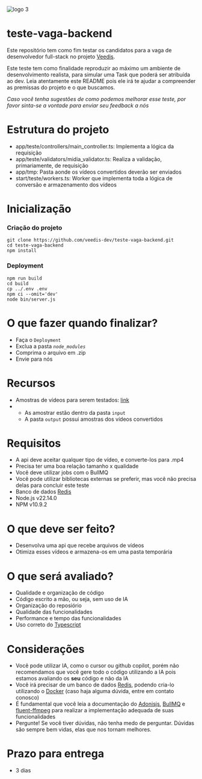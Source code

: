 ![logo 3](https://github.com/user-attachments/assets/826ff58f-3f63-4401-85d6-1175211ff7d4)
# teste-vaga-backend
Este repositório tem como fim testar os candidatos para a vaga de desenvolvedor full-stack no projeto [Veedis](https://veedis.com.br/).

Este teste tem como finalidade reproduzir ao máximo um ambiente de desenvolvimento realista, para simular uma Task que poderá ser atribuída ao dev.
Leia atentamente este README pois ele irá te ajudar a compreender as premissas do projeto e o que buscamos.

*Caso você tenha sugestões de como podemos melhorar esse teste, por favor sinta-se a vontade para enviar seu feedback a nós*

# Estrutura do projeto
- app/teste/controllers/main_controller.ts: Implementa a lógica da requisição
- app/teste/validators/midia_validator.ts: Realiza a validação, primariamente, de requisição
- app/tmp: Pasta aonde os vídeos convertidos deverão ser enviados
- start/teste/workers.ts: Worker que implementa toda a lógica de conversão e armazenamento dos vídeos

# Inicialização
### Criação do projeto
```
git clone https://github.com/veedis-dev/teste-vaga-backend.git
cd teste-vaga-backend
npm install
```
### Deployment
```
npm run build
cd build
cp ../.env .env
npm ci --omit='dev'
node bin/server.js
```

# O que fazer quando finalizar?
- Faça o `Deployment`
- Exclua a pasta *`node_modules`*
- Comprima o arquivo em .zip
- Envie para nós

# Recursos
- Amostras de vídeos para serem testados: [link](https://drive.google.com/drive/folders/1qzlNjN6k2Cdq2YbOiImWyK64-pDGo9n0?usp=drive_link)
-  - As amostrar estão dentro da pasta `input`
   - A pasta `output` possui amostras dos vídeos convertidos

# Requisitos
- A api deve aceitar qualquer tipo de vídeo, e converte-los para .mp4
- Precisa ter uma boa relação tamanho x qualidade
- Você deve utilizar jobs com o BullMQ
- Você pode utilizar bibliotecas externas se preferir, mas você não precisa delas para concluir este teste
- Banco de dados [Redis](https://redis.io/)
- Node.js v22.14.0
- NPM v10.9.2
  
# O que deve ser feito?
- Desenvolva uma api que recebe arquivos de vídeos
- Otimiza esses vídeos e armazena-os em uma pasta temporária

# O que será avaliado?
- Qualidade e organização de código
- Código escrito a mão, ou seja, sem uso de IA
- Organização do reposiório
- Qualidade das funcionalidades
- Performance e tempo das funcionalidades
- Uso correto do [Typescript](https://www.typescriptlang.org/docs/handbook/2/everyday-types.html)

# Considerações
- Você pode utilizar IA, como o cursor ou github copilot, porém não recomendamos que você gere todo o código utilizando a IA pois estamos avaliando os **seu** código e não da IA
- Você irá precisar de um banco de dados [Redis](https://redis.io/), podendo cria-lo utilizando o [Docker](https://www.docker.com) (caso haja alguma dúvida, entre em contato conosco)
- É fundamental que você leia a documentação do [Adonisjs](https://adonisjs.com/), [BullMQ](https://bullmq.io/) e [fluent-ffmpeg](https://www.npmjs.com/package/fluent-ffmpeg) para realizar a implementação adequada de suas funcionalidades
- Pergunte! Se você tiver dúvidas, não tenha medo de perguntar. Dúvidas são sempre bem vidas, elas que nos tornam melhores.

# Prazo para entrega
- 3 dias
